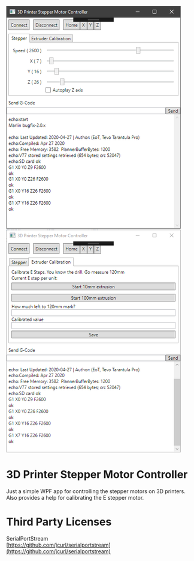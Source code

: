 ![](https://raw.githubusercontent.com/jaysonragasa/3DPrinterStepperController/master/ss/2020-04-27_0843.png)![](https://raw.githubusercontent.com/jaysonragasa/3DPrinterStepperController/master/ss/2020-04-27_0844.png)
# 3D Printer Stepper Motor Controller
Just a simple WPF app for controlling the stepper motors on 3D printers.  
Also provides a help for calibrating the E stepper motor.

# Third Party Licenses
SerialPortStream  
[https://github.com/jcurl/serialportstream](https://github.com/jcurl/serialportstream)
